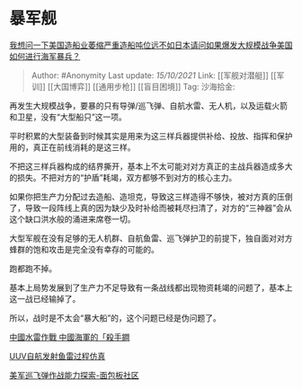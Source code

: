 # 暴军舰
[我想问一下美国造船业萎缩严重造船吨位远不如日本请问如果爆发大规模战争美国如何进行海军暴兵？](https://www.zhihu.com/question/481101257/answer/2171105422)

> Author: #Anonymity
> Last update: *15/10/2021*
> Link: [[军舰对潜艇]] [[军训]] [[大国博弈]] [[通用步枪]] [[盲目困境]]
> Tag:
> 沙海拾金:

再发生大规模战争，要暴的只有导弹/巡飞弹、自航水雷、无人机，以及运载火箭和卫星，没有“大型船只”这一项。

平时积累的大型装备到时候其实是用来为这三样兵器提供补给、投放、指挥和保护用的，真正在前线消耗的是这三样。

不把这三样兵器构成的结界撕开，基本上不太可能对对方真正的主战兵器造成多大的损失。不把对方的“护盾”耗竭，双方都够不到对方的核心主力。

如果你把生产力分配过去造船、造坦克，导致这三样造得不够快，被对方真的压倒了，导致一段阵线上真的因为缺少及时补给而被耗尽扫清了，对方的“三神器”会从这个缺口洪水般的涌进来席卷一切。

大型军舰在没有足够的无人机群、自航鱼雷、巡飞弹护卫的前提下，独自面对对方蜂群的饱和攻击是完全没有幸存的可能的。

跑都跑不掉。

基本上局势发展到了生产力不足导致有一条战线都出现物资耗竭的问题了，基本上这一战已经输掉了。

所以，战时是不太会“暴大船”的，这个问题已经是伪问题了。

[中國水雷作戰 中國海軍的「殺手鐧](https://link.zhihu.com/?target=http%3A//www.andrewerickson.com/wp-content/uploads/2013/07/Chinese-Mine-Warfare_China-Maritime-Study-3_2009-August_CHINESE_Traditional.pdf)

[UUV自航发射鱼雷过程仿真​](https://link.zhihu.com/?target=http%3A//yljs.paperopen.com/oa/darticle.aspx%3Ftype%3Dview%26id%3D201405002)

[美军巡飞弹作战能力探索-面包板社区](https://link.zhihu.com/?target=https%3A//www.eet-china.com/mp/a61828.html)
